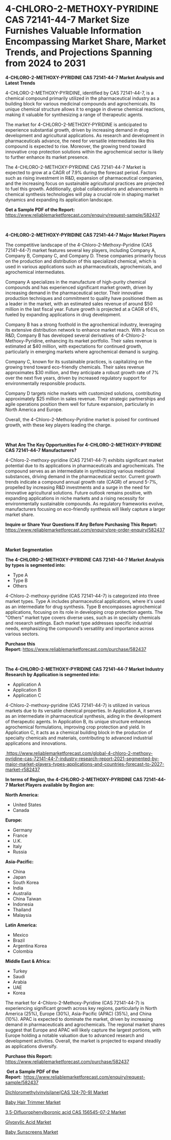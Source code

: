 <p><h1>4-CHLORO-2-METHOXY-PYRIDINE CAS 72141-44-7 Market Size Furnishes Valuable Information Encompassing Market Share, Market Trends, and Projections Spanning from 2024 to 2031</h1></p><p><strong>4-CHLORO-2-METHOXY-PYRIDINE CAS 72141-44-7 Market Analysis and Latest Trends</strong></p>
<p><p>4-CHLORO-2-METHOXY-PYRIDINE, identified by CAS 72141-44-7, is a chemical compound primarily utilized in the pharmaceutical industry as a building block for various medicinal compounds and agrochemicals. Its unique chemical structure allows it to engage in diverse chemical reactions, making it valuable for synthesizing a range of therapeutic agents.</p><p>The market for 4-CHLORO-2-METHOXY-PYRIDINE is anticipated to experience substantial growth, driven by increasing demand in drug development and agricultural applications. As research and development in pharmaceuticals advance, the need for versatile intermediates like this compound is expected to rise. Moreover, the growing trend toward innovative crop protection solutions within the agrochemical sector is likely to further enhance its market presence.</p><p>The 4-CHLORO-2-METHOXY-PYRIDINE CAS 72141-44-7 Market is expected to grow at a CAGR of 7.9% during the forecast period. Factors such as rising investment in R&D, expansion of pharmaceutical companies, and the increasing focus on sustainable agricultural practices are projected to fuel this growth. Additionally, global collaborations and advancements in chemical synthesis technologies will play a crucial role in shaping market dynamics and expanding its application landscape.</p></p>
<p><strong>Get a Sample PDF of the Report:&nbsp;</strong> <a href="https://www.reliablemarketforecast.com/enquiry/request-sample/582437?utm_campaign=1117&utm_medium=2&utm_source=Github&utm_content=ia&utm_term=27092024&utm_id=4-chloro-2-methoxy-pyridine-cas-72141-44-7">https://www.reliablemarketforecast.com/enquiry/request-sample/582437</a></p>
<p>&nbsp;</p>
<p><strong>4-CHLORO-2-METHOXY-PYRIDINE CAS 72141-44-7 Major Market Players</strong></p>
<p><p>The competitive landscape of the 4-Chloro-2-Methoxy-Pyridine (CAS 72141-44-7) market features several key players, including Company A, Company B, Company C, and Company D. These companies primarily focus on the production and distribution of this specialized chemical, which is used in various applications such as pharmaceuticals, agrochemicals, and agrochemical intermediates.</p><p>Company A specializes in the manufacture of high-purity chemical compounds and has experienced significant market growth, driven by increasing demand in the pharmaceutical sector. Their innovative production techniques and commitment to quality have positioned them as a leader in the market, with an estimated sales revenue of around $50 million in the last fiscal year. Future growth is projected at a CAGR of 6%, fueled by expanding applications in drug development.</p><p>Company B has a strong foothold in the agrochemical industry, leveraging its extensive distribution network to enhance market reach. With a focus on R&D, Company B has developed several derivatives of 4-Chloro-2-Methoxy-Pyridine, enhancing its market portfolio. Their sales revenue is estimated at $40 million, with expectations for continued growth, particularly in emerging markets where agrochemical demand is surging.</p><p>Company C, known for its sustainable practices, is capitalizing on the growing trend toward eco-friendly chemicals. Their sales revenue approximates $30 million, and they anticipate a robust growth rate of 7% over the next five years, driven by increased regulatory support for environmentally responsible products.</p><p>Company D targets niche markets with customized solutions, contributing approximately $25 million in sales revenue. Their strategic partnerships and agile operations position them well for future expansion, particularly in North America and Europe.</p><p>Overall, the 4-Chloro-2-Methoxy-Pyridine market is poised for continued growth, with these key players leading the charge.</p></p>
<p>&nbsp;</p>
<p><strong>What Are The Key Opportunities For 4-CHLORO-2-METHOXY-PYRIDINE CAS 72141-44-7 Manufacturers?</strong></p>
<p><p>4-Chloro-2-methoxy-pyridine (CAS 72141-44-7) exhibits significant market potential due to its applications in pharmaceuticals and agrochemicals. The compound serves as an intermediate in synthesizing various medicinal substances, driving demand in the pharmaceutical sector. Current growth trends indicate a compound annual growth rate (CAGR) of around 5-7%, propelled by increasing R&D investments and a surge in the need for innovative agricultural solutions. Future outlook remains positive, with expanding applications in niche markets and a rising necessity for environmentally sustainable compounds. As regulatory frameworks evolve, manufacturers focusing on eco-friendly synthesis will likely capture a larger market share.</p></p>
<p><strong>Inquire or Share Your Questions If Any Before Purchasing This Report:</strong> <a href="https://www.reliablemarketforecast.com/enquiry/pre-order-enquiry/582437?utm_campaign=1117&utm_medium=2&utm_source=Github&utm_content=ia&utm_term=27092024&utm_id=4-chloro-2-methoxy-pyridine-cas-72141-44-7">https://www.reliablemarketforecast.com/enquiry/pre-order-enquiry/582437</a></p>
<p>&nbsp;</p>
<p><strong>Market Segmentation</strong></p>
<p><strong>The 4-CHLORO-2-METHOXY-PYRIDINE CAS 72141-44-7 Market Analysis by types is segmented into:</strong></p>
<p><ul><li>Type A</li><li>Type B</li><li>Others</li></ul></p>
<p><p>4-Chloro-2-methoxy-pyridine (CAS 72141-44-7) is categorized into three market types. Type A includes pharmaceutical applications, where it's used as an intermediate for drug synthesis. Type B encompasses agrochemical applications, focusing on its role in developing crop protection agents. The "Others" market type covers diverse uses, such as in specialty chemicals and research settings. Each market type addresses specific industrial needs, emphasizing the compound’s versatility and importance across various sectors.</p></p>
<p><strong>Purchase this Report:&nbsp;</strong><a href="https://www.reliablemarketforecast.com/purchase/582437?utm_campaign=1117&utm_medium=2&utm_source=Github&utm_content=ia&utm_term=27092024&utm_id=4-chloro-2-methoxy-pyridine-cas-72141-44-7">https://www.reliablemarketforecast.com/purchase/582437</a></p>
<p>&nbsp;</p>
<p><strong>The 4-CHLORO-2-METHOXY-PYRIDINE CAS 72141-44-7 Market Industry Research by Application is segmented into:</strong></p>
<p><ul><li>Application A</li><li>Application B</li><li>Application C</li></ul></p>
<p><p>4-Chloro-2-methoxy-pyridine (CAS 72141-44-7) is utilized in various markets due to its versatile chemical properties. In Application A, it serves as an intermediate in pharmaceutical synthesis, aiding in the development of therapeutic agents. In Application B, its unique structure enhances agrochemical formulations, improving crop protection and yield. In Application C, it acts as a chemical building block in the production of specialty chemicals and materials, contributing to advanced industrial applications and innovations.</p></p>
<p><a href="https://www.reliablemarketforecast.com/global-4-chloro-2-methoxy-pyridine-cas-72141-44-7-industry-research-report-2021-segmented-by-major-market-players-types-applications-and-countries-forecast-to-2027-market-r582437?utm_campaign=1117&utm_medium=2&utm_source=Github&utm_content=ia&utm_term=27092024&utm_id=4-chloro-2-methoxy-pyridine-cas-72141-44-7">&nbsp;https://www.reliablemarketforecast.com/global-4-chloro-2-methoxy-pyridine-cas-72141-44-7-industry-research-report-2021-segmented-by-major-market-players-types-applications-and-countries-forecast-to-2027-market-r582437</a></p>
<p><strong>In terms of Region, the 4-CHLORO-2-METHOXY-PYRIDINE CAS 72141-44-7 Market Players available by Region are:</strong></p>
<p>
    <p> <strong> North America: </strong>
        <ul>
            <li>United States</li>
            <li>Canada</li>
        </ul>
        </p> 
    <p> <strong> Europe: </strong>
        <ul>
            <li>Germany</li>
            <li>France</li>
            <li>U.K.</li>
            <li>Italy</li>
            <li>Russia</li>
        </ul>
        </p> 
    <p> <strong> Asia-Pacific: </strong>
        <ul>
            <li>China</li>
            <li>Japan</li>
            <li>South Korea</li>
            <li>India</li>
            <li>Australia</li>
            <li>China Taiwan</li>
            <li>Indonesia</li>
            <li>Thailand</li>
            <li>Malaysia</li>
        </ul>
        </p> 
    <p> <strong> Latin America: </strong>
        <ul>
            <li>Mexico</li>
            <li>Brazil</li>
            <li>Argentina Korea</li>
            <li>Colombia</li>
        </ul>
        </p> 
    <p> <strong> Middle East & Africa: </strong>
        <ul>
            <li>Turkey</li>
            <li>Saudi</li>
            <li>Arabia</li>
            <li>UAE</li>
            <li>Korea</li>
        </ul>
    </p>
    </p>
<p><p>The market for 4-Chloro-2-Methoxy-Pyridine (CAS 72141-44-7) is experiencing significant growth across key regions, particularly in North America (25%), Europe (30%), Asia-Pacific (APAC) (35%), and China (10%). APAC is expected to dominate the market, driven by increasing demand in pharmaceuticals and agrochemicals. The regional market shares suggest that Europe and APAC will likely capture the largest portions, with Europe holding a notable valuation due to advanced research and development activities. Overall, the market is projected to expand steadily as applications diversify.</p></p>
<p><strong>Purchase this Report: </strong><a href="https://www.reliablemarketforecast.com/purchase/582437?utm_campaign=1117&utm_medium=2&utm_source=Github&utm_content=ia&utm_term=27092024&utm_id=4-chloro-2-methoxy-pyridine-cas-72141-44-7">https://www.reliablemarketforecast.com/purchase/582437</a></p>
<p>&nbsp;<strong>Get a Sample PDF of the Report:&nbsp;&nbsp;</strong><a href="https://www.reliablemarketforecast.com/enquiry/request-sample/582437?utm_campaign=1117&utm_medium=2&utm_source=Github&utm_content=ia&utm_term=27092024&utm_id=4-chloro-2-methoxy-pyridine-cas-72141-44-7">https://www.reliablemarketforecast.com/enquiry/request-sample/582437</a></p>
<p><strong></strong></p>
<p><p><a href="https://github.com/LoretaDushku585/Market-Research-Report-List-1/blob/main/dichloromethylvinylsilanecas-124-70-9-market.md?utm_campaign=1117&utm_medium=2&utm_source=Github&utm_content=ia&utm_term=27092024&utm_id=4-chloro-2-methoxy-pyridine-cas-72141-44-7">Dichloromethylvinylsilane(CAS 124-70-9) Market</a></p><p><a href="https://issuu.com/reportprime-2/docs/baby-hair-trimmer-market-size-2030._3e7a5b3b65a08b?utm_campaign=1117&utm_medium=2&utm_source=Github&utm_content=ia&utm_term=27092024&utm_id=4-chloro-2-methoxy-pyridine-cas-72141-44-7">Baby Hair Trimmer Market</a></p><p><a href="https://github.com/OrlandoHBarks/Market-Research-Report-List-1/blob/main/35-difluorophenylboronic-acid-cas-156545-07-2-market.md?utm_campaign=1117&utm_medium=2&utm_source=Github&utm_content=ia&utm_term=27092024&utm_id=4-chloro-2-methoxy-pyridine-cas-72141-44-7">3,5-Difluorophenylboronic acid CAS 156545-07-2 Market</a></p><p><a href="https://www.linkedin.com/pulse/glyoxylic-acid-market-share-new-trends-analysis-its-type-311uf?utm_campaign=1117&utm_medium=2&utm_source=Github&utm_content=ia&utm_term=27092024&utm_id=4-chloro-2-methoxy-pyridine-cas-72141-44-7">Glyoxylic Acid Market</a></p><p><a href="https://issuu.com/reportprime-2/docs/baby-sunscreens-market-size-2030.pp_45ab101d699fcb?utm_campaign=1117&utm_medium=2&utm_source=Github&utm_content=ia&utm_term=27092024&utm_id=4-chloro-2-methoxy-pyridine-cas-72141-44-7">Baby Sunscreens Market</a></p></p>